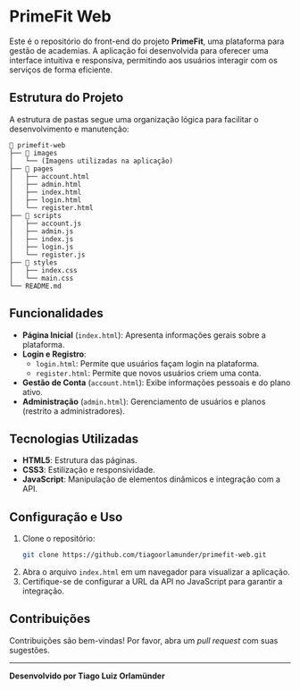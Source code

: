 
# PrimeFit Web

Este é o repositório do front-end do projeto **PrimeFit**, uma plataforma para gestão de academias. 
A aplicação foi desenvolvida para oferecer uma interface intuitiva e responsiva, permitindo aos usuários interagir com os serviços de forma eficiente.

## Estrutura do Projeto

A estrutura de pastas segue uma organização lógica para facilitar o desenvolvimento e manutenção:

```
📂 primefit-web
├── 📂 images
│   └── (Imagens utilizadas na aplicação)
├── 📂 pages
│   ├── account.html
│   ├── admin.html
│   ├── index.html
│   ├── login.html
│   └── register.html
├── 📂 scripts
│   ├── account.js
│   ├── admin.js
│   ├── index.js
│   ├── login.js
│   └── register.js
├── 📂 styles
│   ├── index.css
│   └── main.css
└── README.md
```

## Funcionalidades

- **Página Inicial** (`index.html`): Apresenta informações gerais sobre a plataforma.
- **Login e Registro**:
  - `login.html`: Permite que usuários façam login na plataforma.
  - `register.html`: Permite que novos usuários criem uma conta.
- **Gestão de Conta** (`account.html`): Exibe informações pessoais e do plano ativo.
- **Administração** (`admin.html`): Gerenciamento de usuários e planos (restrito a administradores).

## Tecnologias Utilizadas

- **HTML5**: Estrutura das páginas.
- **CSS3**: Estilização e responsividade.
- **JavaScript**: Manipulação de elementos dinâmicos e integração com a API.

## Configuração e Uso

1. Clone o repositório:
   ```bash
   git clone https://github.com/tiagoorlamunder/primefit-web.git
   ```
2. Abra o arquivo `index.html` em um navegador para visualizar a aplicação.
3. Certifique-se de configurar a URL da API no JavaScript para garantir a integração.

## Contribuições

Contribuições são bem-vindas! Por favor, abra um *pull request* com suas sugestões.

---

**Desenvolvido por Tiago Luiz Orlamünder**